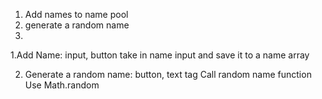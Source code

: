 

1. Add names to name pool
2. generate a random name
3.

1.Add Name: input, button
    take in name input and save it to a name array

2. Generate a random name: button, text tag
    Call random name function
        Use Math.random